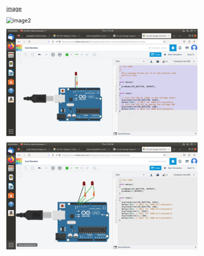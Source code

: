 [image](https://www.tinkercad.com/things/85kYaymCbMp-exquisite-turing-inari/editel)

![image2](https://www.tinkercad.com/things/4sCX8B1hBBZ-terrific-migelo)

![image3](https://github.com/joyalpj573/internship/blob/main/img/printt.png)

![image4](https://github.com/joyalpj573/internship/blob/main/img/arduino.png)

